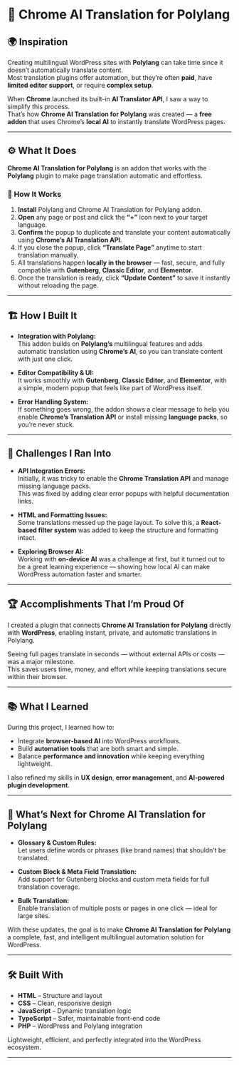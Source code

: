 # 🧠 Chrome AI Translation for Polylang

## 🌍 Inspiration

Creating multilingual WordPress sites with **Polylang** can take time since it doesn’t automatically translate content.  
Most translation plugins offer automation, but they’re often **paid**, have **limited editor support**, or require **complex setup**.

When **Chrome** launched its built-in **AI Translator API**, I saw a way to simplify this process.  
That’s how **Chrome AI Translation for Polylang** was created — a **free addon** that uses Chrome’s **local AI** to instantly translate WordPress pages.

---

## ⚙️ What It Does

**Chrome AI Translation for Polylang** is an addon that works with the **Polylang** plugin to make page translation automatic and effortless.

### 🚀 How It Works

1. **Install** Polylang and Chrome AI Translation for Polylang addon.
2. **Open** any page or post and click the **“+”** icon next to your target language.
3. **Confirm** the popup to duplicate and translate your content automatically using **Chrome’s AI Translation API**.
4. If you close the popup, click **“Translate Page”** anytime to start translation manually.
5. All translations happen **locally in the browser** — fast, secure, and fully compatible with **Gutenberg**, **Classic Editor**, and **Elementor**.
6. Once the translation is ready, click **“Update Content”** to save it instantly without reloading the page.

---

## 🏗️ How I Built It

- **Integration with Polylang:**  
  This addon builds on **Polylang’s** multilingual features and adds automatic translation using **Chrome’s AI**, so you can translate content with just one click.

- **Editor Compatibility & UI:**  
  It works smoothly with **Gutenberg**, **Classic Editor**, and **Elementor**, with a simple, modern popup that feels like part of WordPress itself.

- **Error Handling System:**  
  If something goes wrong, the addon shows a clear message to help you enable **Chrome’s Translation API** or install missing **language packs**, so you’re never stuck.

---

## 🧩 Challenges I Ran Into

- **API Integration Errors:**  
  Initially, it was tricky to enable the **Chrome Translation API** and manage missing language packs.  
  This was fixed by adding clear error popups with helpful documentation links.

- **HTML and Formatting Issues:**  
  Some translations messed up the page layout. To solve this, a **React-based filter system** was added to keep the structure and formatting intact.

- **Exploring Browser AI:**  
  Working with **on-device AI** was a challenge at first, but it turned out to be a great learning experience — showing how local AI can make WordPress automation faster and smarter.

---

## 🏆 Accomplishments That I’m Proud Of

I created a plugin that connects **Chrome AI Translation for Polylang** directly with **WordPress**, enabling instant, private, and automatic translations in Polylang.

Seeing full pages translate in seconds — without external APIs or costs — was a major milestone.  
This saves users time, money, and effort while keeping translations secure within their browser.

---

## 📚 What I Learned

During this project, I learned how to:

- Integrate **browser-based AI** into WordPress workflows.
- Build **automation tools** that are both smart and simple.
- Balance **performance and innovation** while keeping everything lightweight.

I also refined my skills in **UX design**, **error management**, and **AI-powered plugin development**.

---

## 🔮 What’s Next for Chrome AI Translation for Polylang

- **Glossary & Custom Rules:**  
  Let users define words or phrases (like brand names) that shouldn’t be translated.

- **Custom Block & Meta Field Translation:**  
  Add support for Gutenberg blocks and custom meta fields for full translation coverage.

- **Bulk Translation:**  
  Enable translation of multiple posts or pages in one click — ideal for large sites.

With these updates, the goal is to make **Chrome AI Translation for Polylang** a complete, fast, and intelligent multilingual automation solution for WordPress.

---

## 🛠️ Built With

- **HTML** – Structure and layout
- **CSS** – Clean, responsive design
- **JavaScript** – Dynamic translation logic
- **TypeScript** – Safer, maintainable front-end code
- **PHP** – WordPress and Polylang integration

Lightweight, efficient, and perfectly integrated into the WordPress ecosystem.

---
